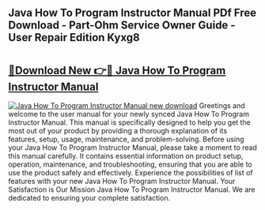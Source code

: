 ## Java How To Program Instructor Manual PDf Free Download - Part-Ohm Service Owner Guide - User Repair Edition Kyxg8

# <h2><a href="http://bc74758.oget.top/?id=Java+How+To+Program+Instructor+Manual">🔗Download New 👉🔴 Java How To Program Instructor Manual</a></h2>

[![Java How To Program Instructor Manual new download](https://i.imgur.com/5g1atiW.png)](http://bc74758.oget.top/?id=Java+How+To+Program+Instructor+Manual)
Greetings and welcome to the user manual for your newly synced Java How To Program Instructor Manual. This manual is specifically designed to help you get the most out of your product by providing a thorough explanation of its features, setup, usage, maintenance, and problem-solving. Before using your Java How To Program Instructor Manual, please take a moment to read this manual carefully. It contains essential information on product setup, operation, maintenance, and troubleshooting, ensuring that you are able to use the product safely and effectively. Experience the possibilities of list of features with your new Java How To Program Instructor Manual. Your Satisfaction is Our Mission Java How To Program Instructor Manual. We are dedicated to ensuring your complete satisfaction.
